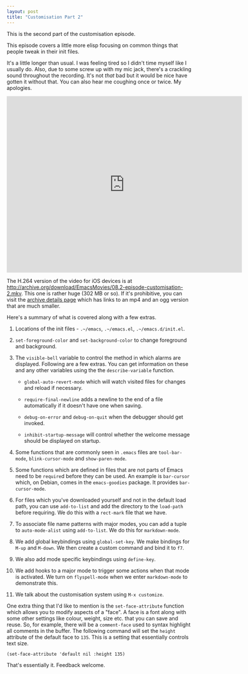 ```yaml
---
layout: post
title: "Customisation Part 2"
---
```


This is the second part of the customisation episode.

This episode covers a little more elisp focusing on common things that people tweak in their init files.

It's a little longer than usual. I was feeling tired so I didn't time myself like I usually do. Also, due to some screw up with my mic jack, there's a crackling sound throughout the recording. It's not *that* bad but it would be nice have gotten it without that. You can also hear me coughing once or twice. My apologies.

<iframe src="http://archive.org/embed/EmacsMovies/08.2-episode-customisation-2.webm" width="640" height="480" frameborder="0"></iframe>

The H.264 version of the video for iOS devices is at <http://archive.org/download/EmacsMovies/08.2-episode-customisation-2.mkv>. This one is rather huge (302 MB or so). If it's prohibitive, you can visit the [archive details page](http://archive.org/details/EmacsMovies) which has links to an mp4 and an ogg version that are much smaller. 

Here's a summary of what is covered along with a few extras.

1. Locations of the init files - `.~/emacs`, `.~/emacs.el`, `.~/emacs.d/init.el`. 
1. `set-foreground-color` and `set-background-color` to change foreground and background.
1. The `visible-bell` variable to control the method in which alarms are displayed. Following are a few extras.    You can get information on these and any other variables using the the `describe-variable` function.

   * `global-auto-revert-mode` which will watch visited files for
   changes and reload if necessary.

   * `require-final-newline` adds a newline to the end of a file
   automatically if it doesn't have one when saving.

   * `debug-on-error` and `debug-on-quit` when the debugger should
   get invoked.  

   * `inhibit-startup-message` will control whether the
   welcome message should be displayed on startup.
   
1. Some functions that are commonly seen in `.emacs` files are `tool-bar-mode`, `blink-cursor-mode` and `show-paren-mode`. 
1. Some functions which are defined in files that are not parts of Emacs need to be `require`d before they can be used. An example is `bar-cursor` which, on Debian, comes in the `emacs-goodies` package. It provides `bar-cursor-mode`. 
1. For files which you've downloaded yourself and not in the default load path, you can use `add-to-list` and add the directory to the `load-path` before requiring. We do this with a `rect-mark` file that we have. 
1. To associate file name patterns with major modes, you can add a tuple to `auto-mode-alist` using `add-to-list`. We do this for `markdown-mode`.
1. We add global keybindings using `global-set-key`. We make bindings for `M-up` and `M-down`. We then create a custom command and bind it to `f7`. 
1. We also add mode specific keybindings using `define-key`. 
1. We add hooks to a major mode to trigger some actions when that mode is activated. We turn on `flyspell-mode` when we enter `markdown-mode` to demonstrate this. 
1. We talk about the customisation system using `M-x customize`. 

One extra thing that I'd like to mention is the `set-face-attribute` function which allows you to modify aspects of a "face". A face is a font along with some other settings like colour, weight, size etc. that you can save and reuse. So, for example, there will be a `comment-face` used to syntax highlight all comments in the buffer. The following command will set the `height` attribute of the default face to `135`. This is a setting that essentially controls text size. 

    (set-face-attribute 'default nil :height 135)
    

That's essentially it. Feedback welcome. 
